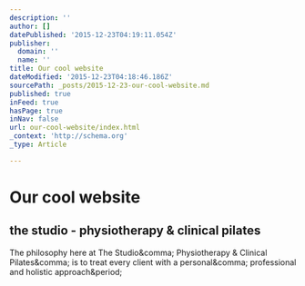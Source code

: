 ```yaml
---
description: ''
author: []
datePublished: '2015-12-23T04:19:11.054Z'
publisher:
  domain: ''
  name: ''
title: Our cool website
dateModified: '2015-12-23T04:18:46.186Z'
sourcePath: _posts/2015-12-23-our-cool-website.md
published: true
inFeed: true
hasPage: true
inNav: false
url: our-cool-website/index.html
_context: 'http://schema.org'
_type: Article

---
```

# Our cool website

<article style=""><h1>the studio - physiotherapy &amp; clinical pilates</h1><p>The philosophy here at The Studio&amp;comma; Physiotherapy &amp; Clinical Pilates&amp;comma; is to treat every client with a personal&amp;comma; professional and holistic approach&amp;period;</p></article>